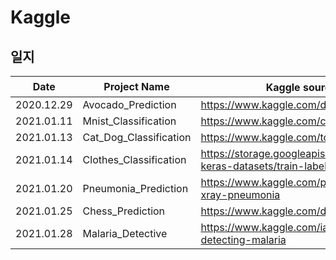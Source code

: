 # Kaggle
## 일지
|Date|Project Name|Kaggle source(캐글 주소)|
|:---:|---| --- |
|2020.12.29|Avocado_Prediction|https://www.kaggle.com/datasnaek/chess|
|2021.01.11|Mnist_Classification|https://www.kaggle.com/c/digit-recognizer|
|2021.01.13|Cat_Dog_Classification|https://www.kaggle.com/tongpython/cat-and-dog|
|2021.01.14|Clothes_Classification|https://storage.googleapis.com/tensorflow/tf-keras-datasets/train-labels-idx1-ubyte.gz|
|2021.01.20|Pneumonia_Prediction|https://www.kaggle.com/paultimothymooney/chest-xray-pneumonia|
|2021.01.25|Chess_Prediction|https://www.kaggle.com/datasnaek/chess|
|2021.01.28|Malaria_Detective|https://www.kaggle.com/iarunava/cell-images-for-detecting-malaria|